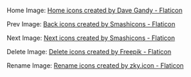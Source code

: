 Home Image: <a href="https://www.flaticon.com/free-icons/home" title="home icons">Home icons created by Dave Gandy - Flaticon</a>

Prev Image: <a href="https://www.flaticon.com/free-icons/back" title="back icons">Back icons created by Smashicons - Flaticon</a>

Next Image: <a href="https://www.flaticon.com/free-icons/next" title="next icons">Next icons created by Smashicons - Flaticon</a>

Delete Image: <a href="https://www.flaticon.com/free-icons/delete" title="delete icons">Delete icons created by Freepik - Flaticon</a>

Rename Image: <a href="https://www.flaticon.com/free-icons/rename" title="rename icons">Rename icons created by zky.icon - Flaticon</a>